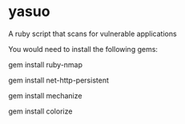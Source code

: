 yasuo
=====

A ruby script that scans for vulnerable applications

You would need to install the following gems:

gem install ruby-nmap

gem install net-http-persistent

gem install mechanize

gem install colorize

